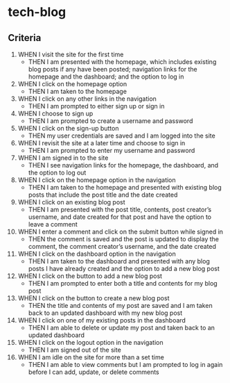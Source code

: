# tech-blog

## Criteria

1. WHEN I visit the site for the first time
    - THEN I am presented with the homepage, which includes existing blog posts if any have been posted; navigation links for the homepage and the dashboard; and the option to log in
2. WHEN I click on the homepage option
    - THEN I am taken to the homepage
3. WHEN I click on any other links in the navigation
    - THEN I am prompted to either sign up or sign in
4. WHEN I choose to sign up
    - THEN I am prompted to create a username and password
5. WHEN I click on the sign-up button
    - THEN my user credentials are saved and I am logged into the site
6. WHEN I revisit the site at a later time and choose to sign in
    - THEN I am prompted to enter my username and password
7. WHEN I am signed in to the site
    - THEN I see navigation links for the homepage, the dashboard, and the option to log out
8. WHEN I click on the homepage option in the navigation
    - THEN I am taken to the homepage and presented with existing blog posts that include the post title and the date created
9. WHEN I click on an existing blog post
    - THEN I am presented with the post title, contents, post creator’s username, and date created for that post and have the option to leave a comment
10. WHEN I enter a comment and click on the submit button while signed in
    - THEN the comment is saved and the post is updated to display the comment, the comment creator’s username, and the date created
11. WHEN I click on the dashboard option in the navigation
    - THEN I am taken to the dashboard and presented with any blog posts I have already created and the option to add a new blog post
12. WHEN I click on the button to add a new blog post
    - THEN I am prompted to enter both a title and contents for my blog post
13. WHEN I click on the button to create a new blog post
    - THEN the title and contents of my post are saved and I am taken back to an updated dashboard with my new blog post
14. WHEN I click on one of my existing posts in the dashboard
    - THEN I am able to delete or update my post and taken back to an updated dashboard
15. WHEN I click on the logout option in the navigation
    - THEN I am signed out of the site
16. WHEN I am idle on the site for more than a set time
    - THEN I am able to view comments but I am prompted to log in again before I can add, update, or delete comments